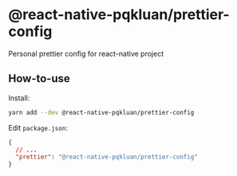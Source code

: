 # @react-native-pqkluan/prettier-config

Personal prettier config for react-native project

## How-to-use

Install:

```bash
yarn add --dev @react-native-pqkluan/prettier-config
```

Edit `package.json`:

```json
{
  // ...
  "prettier": "@react-native-pqkluan/prettier-config"
}
```